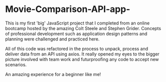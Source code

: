 # Movie-Comparison-API-app-
This is my first 'big' JavaScript project that I completed from an online bootcamp hosted by the amazing Colt Steele and Stephen Grider.
Concepts of professional development such as application design patterns and planning were challenged and practiced here.

All of this code was refactored in the process to unpack, process and deliver data from an API using axios. It really opened my eyes to the bigger picture
involved with team work and futurproofing any code to accept new scenarios.

An amazing experience for a beginner like me!

